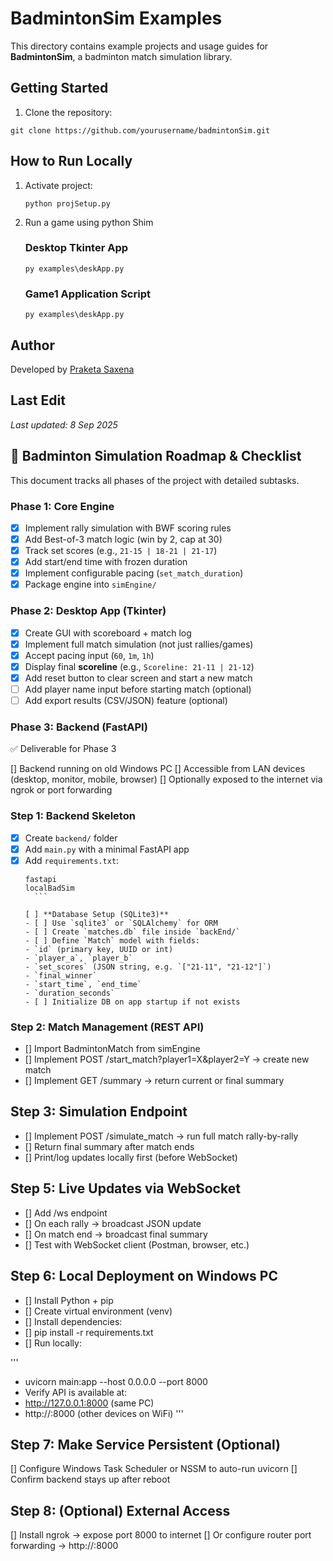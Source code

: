 # BadmintonSim Examples

This directory contains example projects and usage guides for **BadmintonSim**, a badminton match simulation library.

## Getting Started
1. Clone the repository:
```
git clone https://github.com/yourusername/badmintonSim.git    
```
## How to Run Locally

1. Activate project:
    ```
    python projSetup.py
    ```
2. Run a game using python Shim
    ### Desktop Tkinter App
    ```
    py examples\deskApp.py
    ```
    ### Game1 Application Script
    ```
    py examples\deskApp.py
    ```
## Author
Developed by [Praketa Saxena](https://github.com/kethsaxena)

## Last Edit
_Last updated: 8 Sep 2025_


## 🏸 Badminton Simulation Roadmap & Checklist

This document tracks all phases of the project with detailed subtasks.

### Phase 1: Core Engine
- [x] Implement rally simulation with BWF scoring rules  
- [x] Add Best-of-3 match logic (win by 2, cap at 30)  
- [x] Track set scores (e.g., `21-15 | 18-21 | 21-17`)  
- [x] Add start/end time with frozen duration  
- [x] Implement configurable pacing (`set_match_duration`)  
- [x] Package engine into `simEngine/`  

### Phase 2: Desktop App (Tkinter)
- [x] Create GUI with scoreboard + match log  
- [x] Implement full match simulation (not just rallies/games)  
- [x] Accept pacing input (`60`, `1m`, `1h`)  
- [x] Display final **scoreline** (e.g., `Scoreline: 21-11 | 21-12`)  
- [x] Add reset button to clear screen and start a new match  
- [ ] Add player name input before starting match (optional)  
- [ ] Add export results (CSV/JSON) feature (optional)  

### Phase 3: Backend (FastAPI)

✅ Deliverable for Phase 3

[] Backend running on old Windows PC
[] Accessible from LAN devices (desktop, monitor, mobile, browser)
[] Optionally exposed to the internet via ngrok or port forwarding

### Step 1: Backend Skeleton 
- [x] Create `backend/` folder  
- [x] Add `main.py` with a minimal FastAPI app  
- [x] Add `requirements.txt`:
    ```
  fastapi
  localBadSim
      ```

    [ ] **Database Setup (SQLite3)**
  - [ ] Use `sqlite3` or `SQLAlchemy` for ORM  
  - [ ] Create `matches.db` file inside `backEnd/`  
  - [ ] Define `Match` model with fields:
    - `id` (primary key, UUID or int)
    - `player_a`, `player_b`
    - `set_scores` (JSON string, e.g. `["21-11", "21-12"]`)
    - `final_winner`
    - `start_time`, `end_time`
    - `duration_seconds`
  - [ ] Initialize DB on app startup if not exists  
### Step 2: Match Management (REST API)
- [] Import BadmintonMatch from simEngine
- [] Implement POST /start_match?player1=X&player2=Y → create new match
- [] Implement GET /summary → return current or final summary

## Step 3: Simulation Endpoint
- [] Implement POST /simulate_match → run full match rally-by-rally
- [] Return final summary after match ends
- [] Print/log updates locally first (before WebSocket)

## Step 5: Live Updates via WebSocket
- [] Add /ws endpoint
- [] On each rally → broadcast JSON update
- [] On match end → broadcast final summary
- [] Test with WebSocket client (Postman, browser, etc.)

## Step 6: Local Deployment on Windows PC
- [] Install Python + pip
- [] Create virtual environment (venv)
- [] Install dependencies:
- [] pip install -r requirements.txt 
- [] Run locally: 

'''
- uvicorn main:app --host 0.0.0.0 --port 8000
- Verify API is available at:
- http://127.0.0.1:8000 (same PC)
- http://<LAN-IP>:8000 (other devices on WiFi)
'''
## Step 7: Make Service Persistent (Optional)
 [] Configure Windows Task Scheduler or NSSM to auto-run uvicorn
 [] Confirm backend stays up after reboot
## Step 8: (Optional) External Access
 [] Install ngrok → expose port 8000 to internet
 [] Or configure router port forwarding → http://<public-ip>:8000
